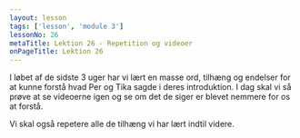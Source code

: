 ```yaml
---
layout: lesson
tags: ['lesson', 'module 3']
lessonNo: 26
metaTitle: Lektion 26 - Repetition og videoer
onPageTitle: Lektion 26
---
```

I løbet af de sidste 3 uger har vi lært en masse ord, tilhæng og endelser for at kunne forstå hvad Per og Tika sagde i deres introduktion. I dag skal vi så prøve at se videoerne igen og se om det de siger er blevet nemmere for os at forstå.

Vi skal også repetere alle de tilhæng vi har lært indtil videre.